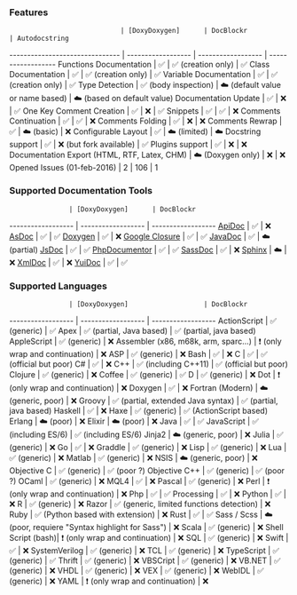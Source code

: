 
### Features

                                | [DoxyDoxygen]      | DocBlockr                          | Autodocstring
------------------------------- | ------------------ | ------------------                 | ------------------
Functions Documentation         | :white_check_mark: | :white_check_mark: (creation only) | :white_check_mark:
Class Documentation             | :white_check_mark: | :white_check_mark: (creation only) | :white_check_mark:
Variable Documentation          | :white_check_mark: | :white_check_mark: (creation only) | :white_check_mark:
Type Detection                  | :white_check_mark: (body inspection) | :cloud: (default value or name based) | :cloud: (based on default value)
Documentation Update            | :white_check_mark: | :x:                                | :white_check_mark: 
One Key Comment Creation        | :white_check_mark: | :x:                                | :white_check_mark: 
Snippets                        | :white_check_mark: | :white_check_mark:                 | :x:
Comments Continuation           | :white_check_mark: | :white_check_mark:                 | :x:
Comments Folding                | :white_check_mark: | :x:                                | :x:
Comments Rewrap                 | :white_check_mark: | :cloud: (basic)                    | :x:
Configurable Layout             | :white_check_mark: | :cloud: (limited)                  | :cloud:
Docstring support               | :white_check_mark: | :x: (but fork available)           | :white_check_mark:
Plugins support                 | :white_check_mark: | :x:                                | :x:
Documentation Export (HTML, RTF, Latex, CHM) | :cloud: (Doxygen only) | :x:                                | :x:
Opened Issues (01-feb-2016)     | 2                  | 106                                | 1


### Supported Documentation Tools

                   | [DoxyDoxygen]      | DocBlockr
------------------ | ------------------ | ------------------
[ApiDoc]           | :white_check_mark: | :x:
[AsDoc]            | :white_check_mark: | :white_check_mark:
[Doxygen]          | :white_check_mark: | :x:
[Google Closure]   | :white_check_mark: | :white_check_mark: 
[JavaDoc]          | :white_check_mark: | :cloud: (partial)
[JsDoc]            | :white_check_mark: | :white_check_mark: 
[PhpDocumentor]    | :white_check_mark: | :white_check_mark: 
[SassDoc]          | :white_check_mark: | :x: 
[Sphinx]           | :cloud:            | :x: 
[XmlDoc]           | :white_check_mark: | :x:
[YuiDoc]           | :white_check_mark: | :white_check_mark: 


### Supported Languages

                   | [DoxyDoxygen]                   | DocBlockr
------------------ | ------------------              | ------------------
ActionScript       | :white_check_mark: (generic)    | :white_check_mark:
Apex               | :white_check_mark: (partial, Java based) | :white_check_mark: (partial, java based)
AppleScript        | :white_check_mark: (generic)    | :x:
Assembler (x86, m68k, arm, sparc...) | :heavy_exclamation_mark: (only wrap and continuation) | :x:
ASP                | :white_check_mark: (generic)    | :x:
Bash               | :white_check_mark:              | :x:
C                  | :white_check_mark:              | :white_check_mark: (official but poor)
C#                 | :white_check_mark:              | :x:
C++                | :white_check_mark: (including C++11) | :white_check_mark: (official but poor)
Clojure            | :white_check_mark: (generic)    | :x:
Coffee             | :white_check_mark: (generic)    | :white_check_mark:
D                  | :white_check_mark: (generic)    | :x:
Dot                | :heavy_exclamation_mark: (only wrap and continuation)  | :x:
Doxygen            | :white_check_mark:              | :x:
Fortran (Modern)   | :cloud: (generic, poor)         | :x:
Groovy             | :white_check_mark: (partial, extended Java syntax) | :white_check_mark: (partial, java based)
Haskell            | :white_check_mark:              | :x:
Haxe               | :white_check_mark: (generic)    | :white_check_mark: (ActionScript based)
Erlang             | :cloud: (poor)                  | :x:
Elixir             | :cloud: (poor)                  | :x:
Java               | :white_check_mark:              | :white_check_mark:
JavaScript         | :white_check_mark: (including ES/6) | :white_check_mark: (including ES/6)
Jinja2             | :cloud: (generic, poor)         | :x:
Julia              | :white_check_mark: (generic)    | :x:
Go                 | :white_check_mark:              | :x:
Graddle            | :white_check_mark: (generic)    | :x:
Lisp               | :white_check_mark: (generic)    | :x:
Lua                | :white_check_mark: (generic)    | :x:
Matlab             | :white_check_mark: (generic)    | :x:
NSIS               | :cloud: (generic, poor)         | :x:
Objective C        | :white_check_mark: (generic)    | :white_check_mark: (poor ?)
Objective C++      | :white_check_mark: (generic)    | :white_check_mark: (poor ?)
OCaml              | :white_check_mark: (generic)    | :x:
MQL4               | :white_check_mark:              | :x:
Pascal             | :white_check_mark: (generic)    | :x:
Perl               | :heavy_exclamation_mark: (only wrap and continuation) | :x:
Php                | :white_check_mark:              | :white_check_mark:
Processing         | :white_check_mark:              | :x:
Python             | :white_check_mark:              | :x:
R                  | :white_check_mark: (generic)    | :x:
Razor              | :white_check_mark: (generic, limited functions detection)    | :x:
Ruby               | :white_check_mark: (Python based with extension) | :x:
Rust               | :white_check_mark:              | :white_check_mark:
Sass / Scss        | :cloud: (poor, requiere "Syntax highlight for Sass")         | :x:
Scala              | :white_check_mark: (generic)    | :x:
Shell Script (bash)| :heavy_exclamation_mark: (only wrap and continuation) | :x:
SQL                | :white_check_mark: (generic)    | :x:
Swift              | :white_check_mark:              | :x:
SystemVerilog      | :white_check_mark: (generic)    | :x:
TCL                | :white_check_mark: (generic)    | :x:
TypeScript         | :white_check_mark: (generic)    | :white_check_mark:
Thrift             | :white_check_mark: (generic)    | :x:
VBSCript           | :white_check_mark: (generic)    | :x:
VB.NET             | :white_check_mark: (generic)    | :x:
VHDL               | :white_check_mark: (generic)    | :x:
VEX                | :white_check_mark: (generic)    | :x:
WebIDL             | :white_check_mark: (generic)    | :x:
YAML               | :heavy_exclamation_mark: (only wrap and continuation) | :x:

[only wrap and continuation]: # "Handle only comment wrap and comment continuation"
[generic]: # "Generic Parser"
[poor]: # "Parser have some restrictions"

[ApiDoc]: http://apidocjs.com/
[AsDoc]: http://help.adobe.com/en_US/flex/using/WSd0ded3821e0d52fe1e63e3d11c2f44bb7b-7fe7.html
[DoxyDoxygen]: https://github.com/20Tauri/DoxyDoxygen
[Doxygen]: http://www.stack.nl/~dimitri/doxygen/
[Google Closure]: https://developers.google.com/closure/compiler/
[JavaDoc]: http://docs.oracle.com/javase/7/docs/technotes/tools/windows/javadoc.html
[JsDoc]: http://usejsdoc.org
[PhpDocumentor]: http://www.phpdoc.org/docs/latest/index.html
[SassDoc]: http://sassdoc.com/
[Sphinx]: http://sphinx-doc.org/
[XmlDoc]: http://www.ecma-international.org/publications/standards/Ecma-334.htm
[YuiDoc]: http://yui.github.io/yuidoc
